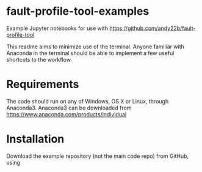 # fault-profile-tool-examples

Example Jupyter notebooks for use with https://github.com/andy22b/fault-profile-tool

This readme aims to minimize use of the terminal. 
Anyone familiar with Anaconda in the terminal should be able to implement a few useful shortcuts to the workflow.

# Requirements
The code should run on any of Windows, OS X or Linux, through Anaconda3. 
Anaconda3 can be downloaded from https://www.anaconda.com/products/individual

# Installation
Download the example repository (not the main code repo) from GitHub, using 